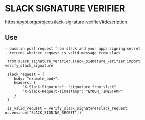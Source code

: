 # SLACK SIGNATURE VERIFIER

https://pypi.org/project/slack-signature-verifier/#description

## Use
    - pass in post request from slack and your apps signing secret
    - returns whether request is valid message from slack
    
```
 from slack_signature_verifier.slack_signature_verifier import verify_slack_signature

 slack_request = {
    body: "example_body",
    headers: {
        "X-Slack-Signature": "signature_from_slack"
        "X-Slack-Request-Timestamp": "EPOCH_TIMESTAMP"
    }
 }
 
 is_valid_request = verify_slack_signature(slack_request, os.environ["SLACK_SIGNING_SECRET"])
 
```
